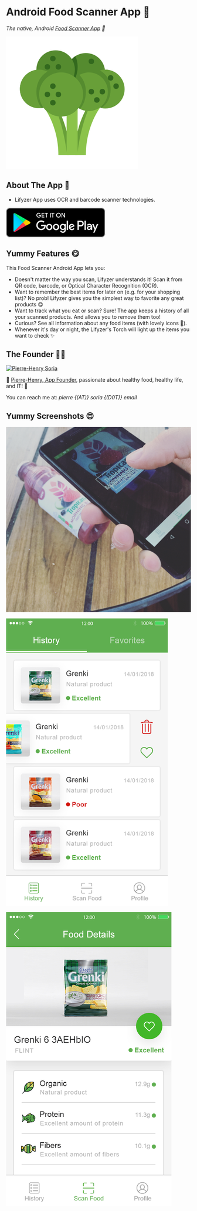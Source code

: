 # Android Food Scanner App 🍌

*The native, Android [Food Scanner App](https://play.google.com/store/apps/details?id=com.lifyzer) 🥝*

![Healthy Food, Healthy Tomato](extras/assets/broccoli-healthy-food.svg)


## About The App 🤔

* Lifyzer App uses OCR and barcode scanner technologies.

[![Get Lifyzer, Healthy Food on Google Play](extras/assets/googleplay-badge.svg)](https://play.google.com/store/apps/details?id=com.lifyzer "Get It on Google Play")


## Yummy Features 😋

This Food Scanner Android App lets you:

- Doesn't matter the way you scan, Lifyzer understands it! Scan it from QR code, barcode, or Optical Character Recognition (OCR).
- Want to remember the best items for later on (e.g. for your shopping list)? No prob! Lifyzer gives you the simplest way to favorite any great products 😋
- Want to track what you eat or scan? Sure! The app keeps a history of all your scanned products. And allows you to remove them too!
- Curious? See all information about any food items (with lovely icons 🤩).
- Whenever it's day or night, the Lifyzer's Torch will light up the items you want to check ✨


## The Founder 👨‍🍳

[![Pierre-Henry Soria](https://avatars0.githubusercontent.com/u/1325411?s=200)](https://ph7.me "Pierre-Henry Soria: Software Engineer")

🍓 [Pierre-Henry, App Founder](https://pierrehenry.be), passionate about healthy food, healthy life, and IT! 🍍

You can reach me at: *pierre {(AT)} soria {(D0T)} email*


## Yummy Screenshots 😍

![Scan a bottle of juice](extras/assets/screenshots/scan-healthy-juice-bottle.jpg)

![List of scanned items](extras/assets/screenshots/lifyzer-history-scanned-food-items.png)

![Details of an food product scanned](extras/assets/screenshots/lifyzer-food-product-details.png)
